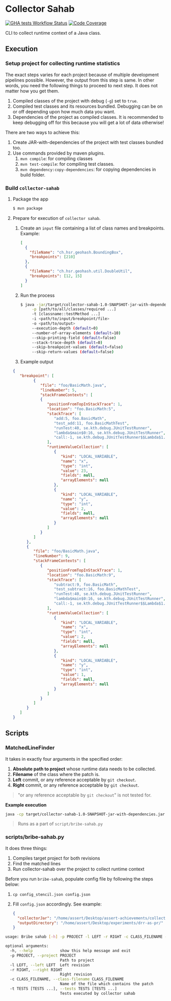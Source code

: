 # Collector Sahab

[![GHA tests Workflow Status](https://github.com/algomaster99/collector-sahab/actions/workflows/tests.yml/badge.svg)](https://github.com/algomaster99/collector-sahab/actions/workflows/tests.yml)
[![Code Coverage](https://codecov.io/gh/algomaster99/collector-sahab/branch/main/graph/badge.svg)](https://codecov.io/gh/algomaster99/collector-sahab)

CLI to collect runtime context of a Java class.

## Execution

### Setup project for collecting runtime statistics

The exact steps varies for each project because of multiple development
pipelines possible. However, the output from this step is same. In other
words, you need the following things to proceed to next step. It does not
matter how you get them.

1. Compiled classes of the project with debug (`-g`) set to `true`.
2. Compiled test classes and its resources bundled. Debugging can be on or off
   depending upon how much data you want.
3. Dependencies of the project as compiled classes. It is recommended to keep
   debugging off for this because you will get a lot of data otherwise!

There are two ways to achieve this:
1. Create JAR-with-dependencies of the project with test classes bundled too.
2. Use commands provided by maven plugins.
   1. `mvn compile`: for compiling classes
   2. `mvn test-compile`: for compiling test classes.
   3. `mvn dependency:copy-dependencies`: for copying dependencies in build folder.

### Build `collector-sahab`

1. Package the app
    ```bash
   $ mvn package
    ```
2. Prepare for execution of `collector sahab`.
   1. Create an `input` file containing a list of class names and breakpoints.
      Example:
      ```json
      [
        {
          "fileName": "ch.hsr.geohash.BoundingBox",
          "breakpoints": [210]
        },
        {
          "fileName": "ch.hsr.geohash.util.DoubleUtil",
          "breakpoints": [12, 15]
        }
      ]
      ```
   2. Run the process
      ```bash
      $ java -jar/target/collector-sahab-1.0-SNAPSHOT-jar-with-dependencies.jar \
           -p [path/to/all/classes/required ...]
           -t [classname::testMethod ...]
           -i <path/to/input/breakpoint/file>
           -o <path/to/output>
           --execution-depth (default=0)
           --number-of-array-elements (default=10)
           --skip-printing-field (default=false)
           --stack-trace-depth (default=0)
           --skip-breakpoint-values (default=false)
           --skip-return-values (default=false)
      ```
   3. Example output
   
   ```json
   {
      "breakpoint": [
            {
               "file": "foo/BasicMath.java",
               "lineNumber": 5,
               "stackFrameContexts": [
               {
                  "positionFromTopInStackTrace": 1,
                  "location": "foo.BasicMath:5",
                  "stackTrace": [
                     "add:5, foo.BasicMath",
                     "test_add:11, foo.BasicMathTest",
                     "runTest:40, se.kth.debug.JUnitTestRunner",
                     "lambda$main$0:16, se.kth.debug.JUnitTestRunner",
                     "call:-1, se.kth.debug.JUnitTestRunner$$Lambda$1.81628611"
                  ],
                  "runtimeValueCollection": [
                     {
                        "kind": "LOCAL_VARIABLE",
                        "name": "x",
                        "type": "int",
                        "value": 23,
                        "fields": null,
                        "arrayElements": null
                     },
                     {  
                        "kind": "LOCAL_VARIABLE",
                        "name": "y",
                        "type": "int",
                        "value": 2,
                        "fields": null,
                        "arrayElements": null
                     }
                  ]
               }
            ]
         },
         {
            "file": "foo/BasicMath.java",
            "lineNumber": 9,
            "stackFrameContexts": [
               {
                  "positionFromTopInStackTrace": 1,
                  "location": "foo.BasicMath:9",
                  "stackTrace": [
                     "subtract:9, foo.BasicMath",
                     "test_subtract:16, foo.BasicMathTest",
                     "runTest:40, se.kth.debug.JUnitTestRunner",
                     "lambda$main$0:16, se.kth.debug.JUnitTestRunner",
                     "call:-1, se.kth.debug.JUnitTestRunner$$Lambda$1.81628611"
                  ],
                  "runtimeValueCollection": [
                     {
                        "kind": "LOCAL_VARIABLE",
                        "name": "x",
                        "type": "int",
                        "value": 2,
                        "fields": null,
                        "arrayElements": null
                     },
                     {
                        "kind": "LOCAL_VARIABLE",
                        "name": "y",
                        "type": "int",
                        "value": 1,
                        "fields": null,
                        "arrayElements": null
                     } 
                  ]
               }
            ]
         }
      ]
   }
   ```

## Scripts

### MatchedLineFinder

It takes in exactly four arguments in the specified order:
1. **Absolute path to project** whose runtime data needs to be collected.
2. **Filename** of the class where the patch is.
3. **Left** commit, or any reference acceptable by `git checkout`.
4. **Right** commit, or any reference acceptable by `git checkout`.

> "or any reference acceptable by `git checkout`" is not tested for.

**Example execution**
```bash
java -cp target/collector-sahab-1.0-SNAPSHOT-jar-with-dependencies.jar se.kth.debug.MatchedLineFinder /home/assert/Desktop/experiments/drr-as-pr/Time-11 DateTimeZoneBuilder.java e5d67a8162aebb7dbd5df8cdc21442ef111d2ba1 1c04679173a46faa59e73f68def33f60843f8beb
```

> Runs as a part of `script/bribe-sahab.py`

### scripts/bribe-sahab.py

It does three things:
1. Compiles target project for both revisions
2. Find the matched lines
3. Run collector-sahab over the project to collect runtime context

Before you run `bribe-sahab`, populate config file by following the steps below:
1. ```
   cp config_stencil.json config.json
   ```
2. Fill `config.json` accordingly. See example:
   ```json
   {
     "collectorJar": "/home/assert/Desktop/assert-achievements/collector-sahab/target/collector-sahab-0.0.1-SNAPSHOT-jar-with-dependencies.jar",
     "outputDirectory": "/home/assert/Desktop/experiments/drr-as-pr/"
   }
   ```


```bash
usage: Bribe sahab [-h] -p PROJECT -l LEFT -r RIGHT -c CLASS_FILENAME -t TESTS [TESTS ...]

optional arguments:
  -h, --help            show this help message and exit
  -p PROJECT, --project PROJECT
                        Path to project
  -l LEFT, --left LEFT  Left revision
  -r RIGHT, --right RIGHT
                        Right revision
  -c CLASS_FILENAME, --class-filename CLASS_FILENAME
                        Name of the file which contains the patch
  -t TESTS [TESTS ...], --tests TESTS [TESTS ...]
                        Tests executed by collector sahab
```
